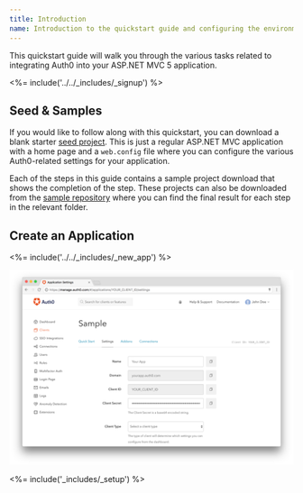 ```yaml
---
title: Introduction
name: Introduction to the quickstart guide and configuring the environment
---
```


This quickstart guide will walk you through the various tasks related to integrating Auth0 into your ASP.NET MVC 5 application.

<%= include('../../_includes/_signup') %>

## Seed & Samples

If you would like to follow along with this quickstart, you can download a blank starter [seed project](https://github.com/auth0-samples/auth0-aspnet-owin-mvc-sample/tree/master/00-Starter-Seed). This is just a regular ASP.NET MVC application with a home page and a `web.config` file where you can configure the various Auth0-related settings for your application.

Each of the steps in this guide contains a sample project download that shows the completion of the step. These projects can also be downloaded from the [sample repository](https://github.com/auth0-samples/auth0-aspnet-owin-mvc-sample) where you can find the final result for each step in the relevant folder.

## Create an Application

<%= include('../../_includes/_new_app') %>

![App Dashboard](/media/articles/angularjs/app_dashboard.png)

<%= include('_includes/_setup') %>